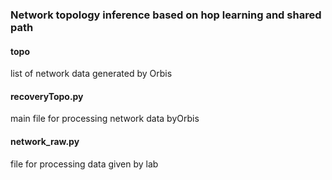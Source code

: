 ### Network topology inference based on hop learning and shared path

#### topo

list of network data generated by Orbis

#### recoveryTopo.py

main file for processing network data byOrbis

#### network_raw.py

file for processing data given by lab